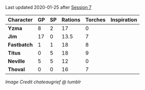 Last updated 2020-01-25 after
[Session 7](https://frostmaiden.assimilate.dev/session-seven-notes/)

| Character     | GP  | SP  | Rations | Torches | Inspiration |
| ------------- | --- | --- | ------- | ------- | ----------- |
| **Yzma**      | 8   | 2   | 17      | 0       |             |
| **Jim**       | 17  | 0   | 13.5    | 7       |             |
| **Fastbatch** | 1   | 1   | 18      | 8       |             |
| **Titus**     | 0   | 5   | 18      | 9       |             |
| **Neville**   | 5   | 5   | 12      | 0       |             |
| **Thoval**    | 0   | 0   | 16      | 7       |             |



_Image Credit chateaugrief @ tumblr_
